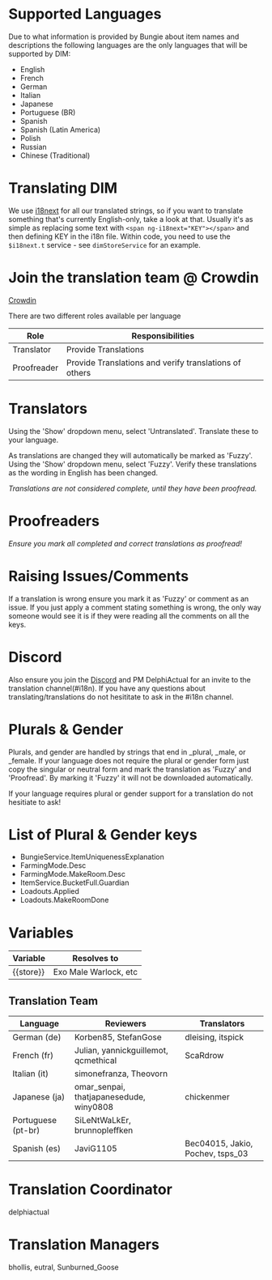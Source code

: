 # Supported Languages
Due to what information is provided by Bungie about item names and descriptions the following languages are the only languages that will be supported by DIM:
  - English
  - French
  - German
  - Italian
  - Japanese
  - Portuguese (BR)
  - Spanish
  - Spanish (Latin America)
  - Polish
  - Russian
  - Chinese (Traditional)

# Translating DIM

We use [i18next](https://github.com/i18next/ng-i18next) for all our translated strings, so if you want to translate something that's currently English-only, take a look at that. Usually it's as simple as replacing some text with `<span ng-i18next="KEY"></span>` and then defining KEY in the i18n file. Within code, you need to use the `$i18next.t` service - see `dimStoreService` for an example.

# Join the translation team @ Crowdin
 [Crowdin](https://crowdin.com/project/destiny-item-manager/invite?d=6565n46535j5l4135333g443q4e4n4r413f3a323o4k5o4u4b343n4k4)

There are two different roles available per language

| Role | Responsibilities |
|------|------------------|
| Translator | Provide Translations |
| Proofreader | Provide Translations and verify translations of others |

# Translators
Using the 'Show' dropdown menu, select 'Untranslated'.
Translate these to your language.

As translations are changed they will automatically be marked as 'Fuzzy'.
Using the 'Show' dropdown menu, select 'Fuzzy'.
Verify these translations as the wording in English has been changed.

*Translations are not considered complete, until they have been proofread.*

# Proofreaders
*Ensure you mark all completed and correct translations as proofread!*

# Raising Issues/Comments
If a translation is wrong ensure you mark it as 'Fuzzy' or comment as an issue.
If you just apply a comment stating something is wrong, the only way someone would see it is if they were reading all the comments on all the keys.

# Discord
Also ensure you join the [Discord](https://discord.gg/NV2YeC8) and PM DelphiActual for an invite to the translation channel(#i18n). If you have any questions about translating/translations do not hesititate to ask in the #i18n channel.

# Plurals & Gender
Plurals, and gender are handled by strings that end in _plural, _male, or _female. If your language does not require the plural or gender form just copy the singular or neutral form and mark the translation as 'Fuzzy' and 'Proofread'. By marking it 'Fuzzy' it will not be downloaded automatically.

If your language requires plural or gender support for a translation do not hesitiate to ask!

# List of Plural & Gender keys
 - BungieService.ItemUniquenessExplanation
 - FarmingMode.Desc
 - FarmingMode.MakeRoom.Desc
 - ItemService.BucketFull.Guardian
 - Loadouts.Applied
 - Loadouts.MakeRoomDone

# Variables
| Variable | Resolves to |
|----------|-------------|
| {{store}} | Exo Male Warlock, etc |

## Translation Team
| Language           | Reviewers        | Translators |
|--------------------|------------------|-------------|
| German (de)        | Korben85, StefanGose | dleising, itspick |
| French (fr)        | Julian, yannickguillemot, qcmethical |  ScaRdrow  |
| Italian (it)       | simonefranza, Theovorn | |
| Japanese (ja)      | omar_senpai, thatjapanesedude, winy0808 | chickenmer |
| Portuguese (pt-br) | SiLeNtWaLkEr, brunnopleffken |  |
| Spanish (es)       | JaviG1105 | Bec04015, Jakio, Pochev, tsps_03 |

# Translation Coordinator

delphiactual

# Translation Managers

bhollis, eutral, Sunburned_Goose
